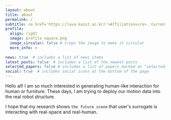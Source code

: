 ```yaml
---
layout: about
title: about
permalink: /
subtitle: <a href='https://lava.kaist.ac.kr/'>Affiliations</a>. Currently in Daejeon, South Korea. 
profile:
  align: right
  image: profile_square.png
  image_circular: false # crops the image to make it circular
  more_info: >
    
news: true  # includes a list of news items
latest_posts: false  # includes a list of the newest posts
selected_papers: false # includes a list of papers marked as "selected={true}"
social: true  # includes social icons at the bottom of the page
---
```


Hello all! 
I am so much interested in generating human-like interaction for human or furniture. These days, I am trying to deploy our motion data into the real robot structure.

<!-- I am a `Postdoc`. in KAIST [LAVA Lab.](https://lava.kaist.ac.kr/) and figuring out the `AI-based method` to generate `human-like character's movement`. -->

I hope that my research shows `the future scene` that user's surrogate is interacting with real-space and real-human. 

